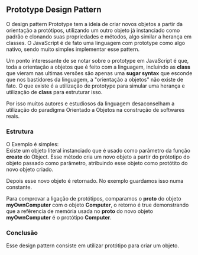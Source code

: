 ## Prototype Design Pattern

O design pattern Prototype tem a ideia de criar novos objetos a partir da orientação a protótipos, utilizando um outro objeto já instanciado como padrão e clonando suas propriedades e métodos, algo similar a herança em classes. O JavaScript é de fato uma linguagem com prototype como algo nativo, sendo muito simples implementar esse pattern.

Um ponto interessante de se notar sobre o prototype em JavaScript é que, toda a orientação a objetos que é feito com a linguagem, incluindo as **class** que vieram nas ultimas versões são apenas uma **sugar syntax** que esconde que nos bastidores da linguagem, a "orientação a objetos" não existe de fato. O que existe é a utilização de prototype para simular uma herança e utilização de **class** para estruturar isso.

Por isso muitos autores e estudiosos da linguagem desaconselham a utilização do paradigma Orientado a Objetos na construção de softwares reais.


### Estrutura

O Exemplo é simples:  
Existe um objeto literal instanciado que é usado como parâmetro da função **create** do Object. Esse método cria um novo objeto a partir do prótotipo do objeto passado como parâmetro, atribuindo esse objeto como protótito do novo objeto criado.

Depois esse novo objeto é retornado. No exemplo guardamos isso numa constante.

Para comprovar a ligação de protótipos, comparamos o **__proto__** do objeto **myOwnComputer** com o objeto **Computer**, o retorno é true demonstrando que a refêrencia de memória usada no **__proto__** do novo objeto **myOwnComputer** é o protótipo **Computer**.

### Conclusão

Esse design pattern consiste em utilizar protótipo para criar um objeto.

